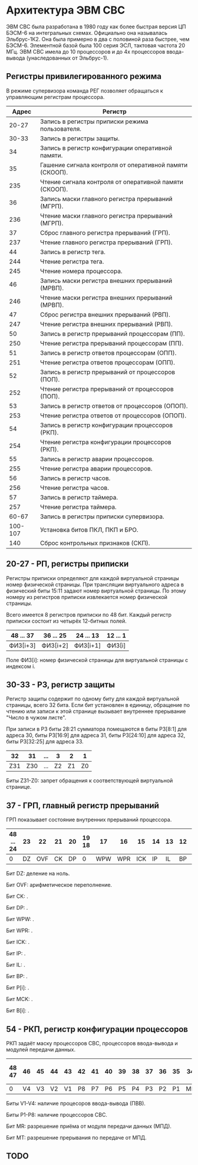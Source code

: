 
# Архитектура ЭВМ СВС

ЭВМ СВС была разработана в 1980 году как более быстрая версия ЦП БЭСМ-6 на интегральных схемах.
Официально она называлась Эльбрус-1К2. Она была примерно в два с половиной раза быстрее, чем БЭСМ-6.
Элементной базой была 100 серия ЭСЛ, тактовая частота 20 МГц.
ЭВМ СВС имела до 10 процессоров и до 4х процессоров ввода-вывода (унаследованных от Эльбрус-1).

## Регистры привилегированного режима

В режиме супервизора команда РЕГ позволяет обращаться к управляющим регистрам процессора.

Адрес | Регистр
----- | -------
20-27 | Запись в регистры приписки режима пользователя.
30-33 | Запись в регистры защиты.
  34  | Запись в регистр конфигурации оперативной памяти.
  35  | Гашение сигнала контроля от оперативной памяти (СКООП).
 235  | Чтение сигнала контроля от оперативной памяти (СКООП).
  36  | Запись маски главного регистра прерываний (МГРП).
 236  | Чтение маски главного регистра прерываний (МГРП).
  37  | Сброс главного регистра прерываний (ГРП).
 237  | Чтение главного регистра прерываний (ГРП).
  44  | Запись в регистр тега.
 244  | Чтение регистра тега.
 245  | Чтение номера процессора.
  46  | Запись маски регистра внешних прерываний (МРВП).
 246  | Чтение маски регистра внешних прерываний (МРВП).
  47  | Сброс регистра внешних прерываний (РВП).
 247  | Чтение регистра внешних прерываний (РВП).
  50  | Запись в регистр прерываний процессорам (ПП).
 250  | Чтение регистра прерываний процессорам (ПП).
  51  | Запись в регистр ответов процессорам (ОПП).
 251  | Чтение регистра ответов процессорам (ОПП).
  52  | Запись в регистр прерываний от процессоров (ПОП).
 252  | Чтение регистра прерываний от процессоров (ПОП).
  53  | Запись в регистр ответов от процессоров (ОПОП).
 253  | Чтение регистра ответов от процессоров (ОПОП).
  54  | Запись в регистр конфигурации процессоров (РКП).
 254  | Чтение регистра конфигурации процессоров (РКП).
  55  | Запись в регистр аварии процессоров.
 255  | Чтение регистра аварии процессоров.
  56  | Запись в регистр часов.
 256  | Чтение регистра часов.
  57  | Запись в регистр таймера.
 257  | Чтение регистра таймера.
60-67 | Запись в регистры приписки супервизора.
100-107 | Установка битов ПКЛ, ПКП и БРО.
 140  | Сброс контрольных признаков (СКП).


## 20-27 - РП, регистры приписки

Регистры приписки определяют для каждой виртуальной страницы номер физической страницы. При трансляции виртуального адреса в физический биты 15:11 задают номер виртуальной страницы. По этому номеру из регистров приписки извлекается номер физической страницы. 

Всего имеется 8 регистров приписки по 48 бит. Каждый регистр приписки состоит из четырёх 12-битных полей. 

| 48 ... 37 | 36 ... 25 | 24 ... 13 | 12 ... 1 |
| --------- | --------- | --------- | -------- |
| ФИЗ\[i+3] | ФИЗ\[i+2] | ФИЗ\[i+1] |  ФИЗ\[i] |

Поле ФИЗ\[i]: номер физической страницы для виртуальной страницы с индексом i.

## 30-33 - РЗ, регистр защиты

Регистр защиты содержит по одному биту для каждой виртуальной страницы, всего 32 бита. Если бит установлен в единицу, обращение по чтению или записи к этой странице вызывает внутреннее прерывание "Число в чужом листе".

При записи в РЗ биты 28:21 сумматора помещаются в биты РЗ\[8:1] для адреса 30, биты РЗ\[16:9] для адреса 31, биты РЗ\[24:10] для адреса 32, биты РЗ\[32:25] для адреса 33.

| 32 | 31 | ...| 3  | 2  | 1  |
| ---| -- | -- | -- | -- | -- |
| Z31| Z30| ...| Z2 | Z1 | Z0 |

Биты Z31-Z0: запрет обращения к соответствующей виртуальной странице.

## 37 - ГРП, главный регистр прерываний

ГРП показывает состояние внутренних прерываний процессора.

| 48 ... 24 | 23 | 22 | 21 | 20 | 19 18 | 17 | 16 | 15 | 14 | 13 | 12 | 11 10 | 9 ... 5 | 4  | 3 ... 1 |
| --------- | -- | -- | -- | -- | ----- | -- | -- | -- | -- | -- | -- | ----- | ------- | -- | ------- |
|     0     | DZ | OVF| CK | DP |   0   | WPW| WPR| ICK| IP | IL | BP |   0   |  P\[i]  | MCK|  B\[i]  |

Бит DZ: деление на ноль.

Бит OVF: арифметическое переполнение.

Бит CK: .

Бит DP: .

Бит WPW: .

Бит WPR: .

Бит ICK: .

Бит IP: .

Бит IL: .

Бит BP: .

Бит P\[i]: .

Бит MCK: .

Бит B\[i]: .


## 54 - РКП, регистр конфигурации процессоров

РКП задаёт маску процессоров СВС, процессоров ввода-вывода и модулей передачи данных.

| 48 47 | 46 | 45 | 44 | 43 | 42 | 41 | 40 | 39 | 38 | 37 | 36 | 35 | 34 | 33 | 32 ... 1 |
| ----- | -- | -- | -- | -- | -- | -- | -- | -- | -- | -- | -- | -- | -- | -- | -------- |
|   0   | V4 | V3 | V2 | V1 | P8 | P7 | P6 | P5 | P4 | P3 | P2 | P1 | MR | MT |     0    |

Биты V1-V4: наличие процесоров ввода-вывода (ПВВ).

Биты P1-P8: наличие процессоров СВС.

Бит MR: разрешение приёма от модуля передачи данных (МПД).

Бит MT: разрешение прерывания по передаче от МПД.

## TODO
